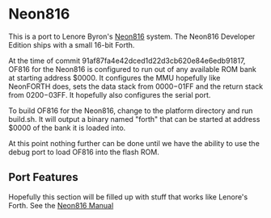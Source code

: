 # Neon816

This is a port to Lenore Byron's [Neon816](https://hackaday.io/project/164325-neon816)
system.  The Neon816 Developer Edition ships with a small 16-bit Forth.

At the time of commit 91af87fa4e42dced1d22d3cb620e84e6edb91817, OF816 for the Neon816
is configured to run out of any available ROM bank at starting address $0000.  It configures
the MMU hopefully like NeonFORTH does, sets the data stack from $0000-$01FF and the return stack from $0200-$03FF.  It hopefully also configures the serial port.

To build OF816 for the Neon816, change to the platform directory and run
build.sh. It will output a binary named "forth" that can be started at address $0000 of the
bank it is loaded into. 

At this point nothing further can be done until we have the ability to use the debug port to
load OF816 into the flash ROM.

## Port Features

Hopefully this section will be filled up with stuff that works like Lenore's
Forth.  See the [Neon816 Manual](https://cdn.hackaday.io/files/1643257030480800/sysmanual.pdf)


